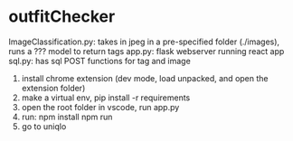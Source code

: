 # outfitChecker
ImageClassification.py: takes in jpeg in a pre-specified folder (./images), runs a ??? model to return tags
app.py: flask webserver running react app
sql.py: has sql POST functions for tag and image

1. install chrome extension (dev mode, load unpacked, and open the extension folder)
2. make a virtual env, pip install -r requirements
3. open the root folder in vscode, run app.py
4. run: 
    npm install 
    npm run
5. go to uniqlo
